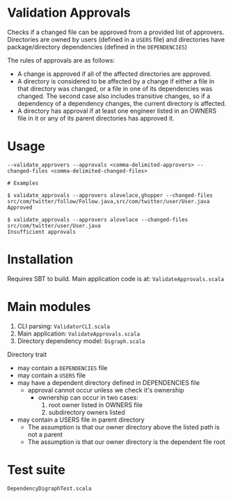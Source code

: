 Validation Approvals
====
Checks if a changed file can be approved from a provided list of approvers.
Directories are owned by users (defined in a `USERS` file) and directories have package/directory
dependencies (defined in the `DEPENDENCIES`) 

The rules of approvals are as follows:
* A change is approved if all of the affected directories are approved.
* A directory is considered to be affected by a change if either a file in that directory was changed, or a file in
one of its dependencies was changed. The second case also includes transitive changes, so if a
dependency of a dependency changes, the current directory is affected.
* A directory has approval if at least one engineer listed in an OWNERS file in it or any of its parent
directories has approved it.


# Usage
```
--validate_approvers --approvals <comma-delimited-approvers> --changed-files <comma-delimited-changed-files>
```

```
# Examples

$ validate_approvals --approvers alovelace,ghopper --changed-files
src/com/twitter/follow/Follow.java,src/com/twitter/user/User.java
Approved

$ validate_approvals --approvers alovelace --changed-files
src/com/twitter/user/User.java
Insufficient approvals
```

# Installation
Requires SBT to build.
Main application code is at: `ValidateApprovals.scala`


# Main modules
1. CLI parsing: `ValidatorCLI.scala`
2. Main application: `ValidateApprovals.scala`
3. Directory dependency model: `Digraph.scala`


Directory trait
* may contain a `DEPENDENCIES` file
* may contain a `USERS` file
* may have a dependent directory defined in DEPENDENCIES file
  * approval cannot occur unless we check it's ownership
    * ownership can occur in two cases:
       1. root owner listed in OWNERS file
       2. subdirectory owners listed
* may contain a USERS file in parent directory
  * The assumption is that our owner directory above the listed path
    is not a parent 
  * The assumption is that our owner directory is the dependent
    file root

# Test suite
`DependencyDigraphTest.scala`